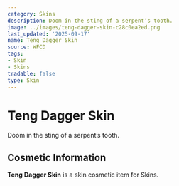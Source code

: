 ```yaml
---
category: Skins
description: Doom in the sting of a serpent’s tooth.
image: ../images/teng-dagger-skin-c28c0ea2ed.png
last_updated: '2025-09-17'
name: Teng Dagger Skin
source: WFCD
tags:
- Skin
- Skins
tradable: false
type: Skin
---
```


# Teng Dagger Skin

Doom in the sting of a serpent’s tooth.

## Cosmetic Information

**Teng Dagger Skin** is a skin cosmetic item for Skins.

